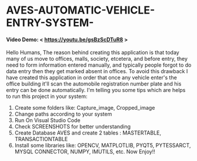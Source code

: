 # AVES-AUTOMATIC-VEHICLE-ENTRY-SYSTEM-
#### Video Demo:  < https://youtu.be/gsBzScDTuR8 >
Hello Humans,
The reason behind creating this application is that today many of us move to offices, malls, society, etcetera, and before entry, they need to form information entered manually, and typically people forgot to do data entry then they get marked absent in offices. To avoid this drawback I have created this application in order that once any vehicle enter's the office building it'll scan the automobile registration number plate and his entry can be done automatically.
I'm telling you some tips which are helps to run this project in your system:
1. Create some folders like: Capture_image, Cropped_image 
2. Change paths according to your system
3. Run On Visual Studio Code
4. Check SCREENSHOTS for better understanding
5. Create Database AVES and create 2 tables : MASTERTABLE, TRANSACTIONTABLE
6. Install some libraries like: OPENCV, MATPLOTLIB, PYQT5, PYTESSARCT, MYSQL CONNECTOR, NUMPY, IMUTILS, etc.
Now Enjoy!!

